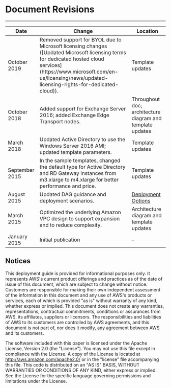 # Document Revisions<a name="revisions"></a>


****  

| Date | Change | Location | 
| --- | --- | --- | 
| October 2019 | Removed support for BYOL due to Microsoft licensing changes \([Updated Microsoft licensing terms for dedicated hosted cloud services] (https://www\.microsoft\.com/en-us/licensing/news/updated-licensing-rights-for-dedicated-cloud)\)\. | Template updates | 
| October 2018 | Added support for Exchange Server 2016; added Exchange Edge Transport nodes\. | Throughout doc; architecture diagram and template updates | 
| March 2018 | Updated Active Directory to use the Windows Server 2016 AMI; updated template parameters\. | Template updates | 
| September 2015 | In the sample templates, changed the default type for Active Directory and RD Gateway instances from m3\.xlarge to m4\.xlarge for better performance and price\. | Template updates | 
| August 2015 | Updated DAG guidance and deployment scenarios\. | [Deployment Options](scenarios.md) | 
| March 2015 | Optimized the underlying Amazon VPC design to support expansion and to reduce complexity\. | Architecture diagram and template updates | 
| January 2015 | Initial publication | – | 

## Notices<a name="notices"></a>

This deployment guide is provided for informational purposes only\. It represents AWS's current product offerings and practices as of the date of issue of this document, which are subject to change without notice\. Customers are responsible for making their own independent assessment of the information in this document and any use of AWS's products or services, each of which is provided "as is" without warranty of any kind, whether express or implied\. This document does not create any warranties, representations, contractual commitments, conditions or assurances from AWS, its affiliates, suppliers or licensors\. The responsibilities and liabilities of AWS to its customers are controlled by AWS agreements, and this document is not part of, nor does it modify, any agreement between AWS and its customers\.

The software included with this paper is licensed under the Apache License, Version 2\.0 \(the "License"\)\. You may not use this file except in compliance with the License\. A copy of the License is located at [http://aws\.amazon\.com/apache2\.0/](http://aws.amazon.com/apache2.0/) or in the "license" file accompanying this file\. This code is distributed on an "AS IS" BASIS, WITHOUT WARRANTIES OR CONDITIONS OF ANY KIND, either express or implied\. See the License for the specific language governing permissions and limitations under the License\.